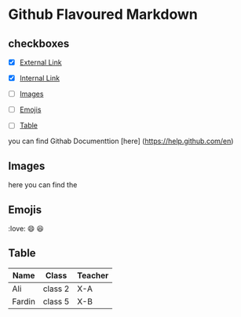 # Github Flavoured Markdown
## checkboxes
- [x] [External Link](External-Link)
- [x] [Internal Link](Internal-Link)
- [ ] [Images](Images)
- [ ] [Emojis](Emojis)
- [ ] [Table](Table) 



you can find Githab Documenttion [here] (https://help.github.com/en)

## Images
here you can find the 



## Emojis

:love:
:smile:
:laughing:


## Table

| Name | Class| Teacher |
|----------|----------|----------|
| Ali   | class 2   | X-A   |
| Fardin   | class 5   | X-B   |


